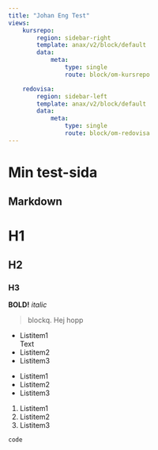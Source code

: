 ```yaml
---
title: "Johan Eng Test"
views:
    kursrepo:
        region: sidebar-right
        template: anax/v2/block/default
        data:
            meta: 
                type: single
                route: block/om-kursrepo

    redovisa:
        region: sidebar-left
        template: anax/v2/block/default
        data:
            meta: 
                type: single
                route: block/om-redovisa
---
```

Min test-sida
==============

Markdown
--------

# H1
## H2
### H3

**BOLD!**
*italic*
>blockq. Hej hopp

- Listitem1  
Text
- Listitem2
- Listitem3
* Listitem1
* Listitem2
* Listitem3
1. Listitem1
2. Listitem2
3. Listitem3

`code`